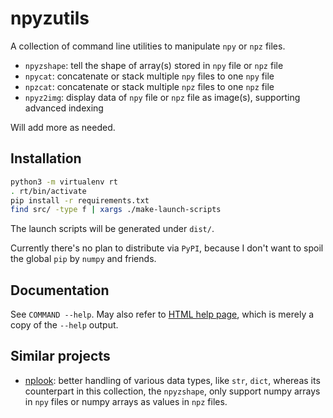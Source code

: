 npyzutils
=========

A collection of command line utilities to manipulate `npy` or `npz` files.

- `npyzshape`: tell the shape of array(s) stored in `npy` file or `npz` file
- `npycat`: concatenate or stack multiple `npy` files to one `npy` file
- `npzcat`: concatenate or stack multiple `npz` files to one `npz` file
- `npyz2img`: display data of `npy` file or `npz` file as image(s), supporting
              advanced indexing

Will add more as needed.

Installation
------------

```bash
python3 -m virtualenv rt
. rt/bin/activate
pip install -r requirements.txt
find src/ -type f | xargs ./make-launch-scripts
```

The launch scripts will be generated under `dist/`.

Currently there's no plan to distribute via `PyPI`, because I don't want to
spoil the global `pip` by `numpy` and friends.


Documentation
-------------

See `COMMAND --help`. May also refer to [HTML help page](doc/index.html),
which is merely a copy of the `--help` output.


Similar projects
----------------

- [nplook](https://github.com/gustavla/nplook.git): better handling of various
  data types, like `str`, `dict`, whereas its counterpart in this collection,
  the `npyzshape`, only support numpy arrays in `npy` files or numpy arrays as
  values in `npz` files.
